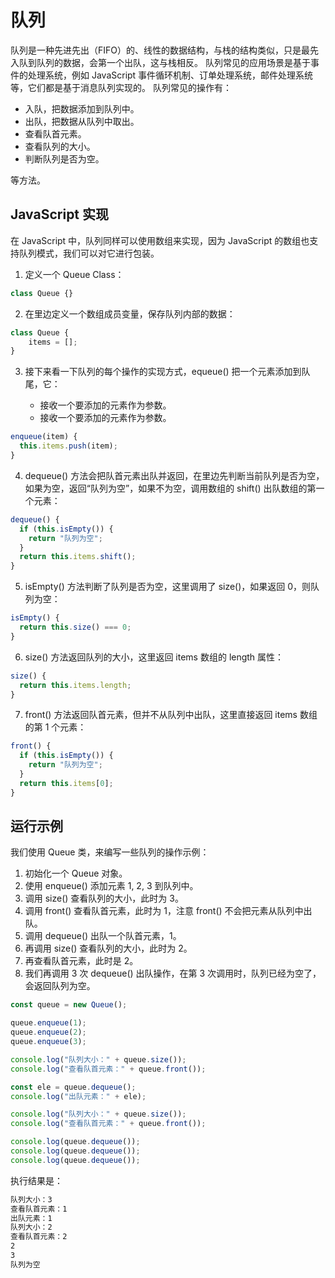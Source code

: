 # 队列

队列是一种先进先出（FIFO）的、线性的数据结构，与栈的结构类似，只是最先入队到队列的数据，会第一个出队，这与栈相反。 队列常见的应用场景是基于事件的处理系统，例如 JavaScript 事件循环机制、订单处理系统，邮件处理系统等，它们都是基于消息队列实现的。 队列常见的操作有：

- 入队，把数据添加到队列中。
- 出队，把数据从队列中取出。
- 查看队首元素。
- 查看队列的大小。
- 判断队列是否为空。

等方法。

## JavaScript 实现

在 JavaScript 中，队列同样可以使用数组来实现，因为 JavaScript 的数组也支持队列模式，我们可以对它进行包装。

1. 定义一个 Queue Class：

```javascript
class Queue {}
```

2. 在里边定义一个数组成员变量，保存队列内部的数据：

```javascript
class Queue {
	items = [];
}
```

3. 接下来看一下队列的每个操作的实现方式，equeue() 把一个元素添加到队尾，它：

   - 接收一个要添加的元素作为参数。
   - 接收一个要添加的元素作为参数。

```javascript
enqueue(item) {
  this.items.push(item);
}
```

4. dequeue() 方法会把队首元素出队并返回，在里边先判断当前队列是否为空，如果为空，返回“队列为空”，如果不为空，调用数组的 shift() 出队数组的第一个元素：

```javascript
dequeue() {
  if (this.isEmpty()) {
    return "队列为空";
  }
  return this.items.shift();
}
```

5. isEmpty() 方法判断了队列是否为空，这里调用了 size()，如果返回 0，则队列为空：

```javascript
isEmpty() {
  return this.size() === 0;
}
```

6. size() 方法返回队列的大小，这里返回 items 数组的 length 属性：

```javascript
size() {
  return this.items.length;
}
```

7. front() 方法返回队首元素，但并不从队列中出队，这里直接返回 items 数组的第 1 个元素：

```javascript
front() {
  if (this.isEmpty()) {
    return "队列为空";
  }
  return this.items[0];
}
```

## 运行示例

我们使用 Queue 类，来编写一些队列的操作示例：

1. 初始化一个 Queue 对象。
2. 使用 enqueue() 添加元素 1, 2, 3 到队列中。
3. 调用 size() 查看队列的大小，此时为 3。
4. 调用 front() 查看队首元素，此时为 1，注意 front() 不会把元素从队列中出队。
5. 调用 dequeue() 出队一个队首元素，1。
6. 再调用 size() 查看队列的大小，此时为 2。
7. 再查看队首元素，此时是 2。
8. 我们再调用 3 次 dequeue() 出队操作，在第 3 次调用时，队列已经为空了，会返回队列为空。

```javascript
const queue = new Queue();

queue.enqueue(1);
queue.enqueue(2);
queue.enqueue(3);

console.log("队列大小：" + queue.size());
console.log("查看队首元素：" + queue.front());

const ele = queue.dequeue();
console.log("出队元素：" + ele);

console.log("队列大小：" + queue.size());
console.log("查看队首元素：" + queue.front());

console.log(queue.dequeue());
console.log(queue.dequeue());
console.log(queue.dequeue());
```

执行结果是：

```bash
队列大小：3
查看队首元素：1
出队元素：1
队列大小：2
查看队首元素：2
2
3
队列为空
```
